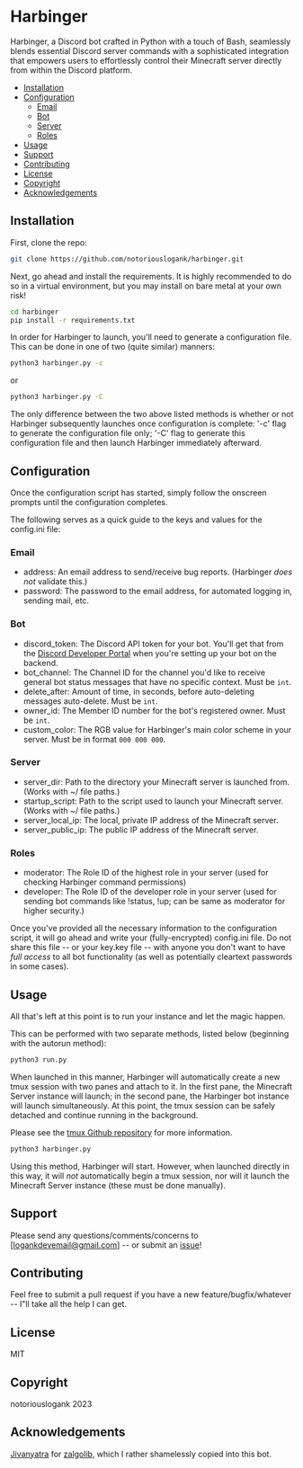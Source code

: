 # Harbinger <!-- omit from toc -->

Harbinger, a Discord bot crafted in Python with a touch of Bash, seamlessly blends essential Discord server commands with a sophisticated integration that empowers users to effortlessly control their Minecraft server directly from within the Discord platform.

- [Installation](#installation)
- [Configuration](#configuration)
  - [Email](#email)
  - [Bot](#bot)
  - [Server](#server)
  - [Roles](#roles)
- [Usage](#usage)
- [Support](#support)
- [Contributing](#contributing)
- [License](#license)
- [Copyright](#copyright)
- [Acknowledgements](#acknowledgements)

## Installation

First, clone the repo:

```bash
git clone https://github.com/notoriouslogank/harbinger.git
```

Next, go ahead and install the requirements.  It is highly recommended to do so in a virtual environment, but you may install on bare metal at your own risk!

```bash
cd harbinger
pip install -r requirements.txt
```

In order for Harbinger to launch, you'll need to generate a configuration file.  This can be done in one of two (quite similar) manners:

```bash
python3 harbinger.py -c
```

or

```bash
python3 harbinger.py -C
```

The only difference between the two above listed methods is whether or not Harbinger subsequently launches once configuration is complete: '-c' flag to generate the configuration file only; '-C' flag to generate this configuration file and then launch Harbinger immediately afterward.

## Configuration

Once the configuration script has started, simply follow the onscreen prompts until the configuration completes.

The following serves as a quick guide to the keys and values for the config.ini file:

### Email

- address: An email address to send/receive bug reports. (Harbinger *does not* validate this.)
- password: The password to the email address, for automated logging in, sending mail, etc.

### Bot

- discord_token: The Discord API token for your bot.  You'll get that from the [Discord Developer Portal](https://discord.com/developers/docs/intro) when you're setting up your bot on the backend.
- bot_channel: The Channel ID for the channel you'd like to receive general bot status messages that have no specific context. Must be ``int``.
- delete_after: Amount of time, in seconds, before auto-deleting messages auto-delete. Must be ``int``.
- owner_id: The Member ID number for the bot's registered owner. Must be ``int``.
- custom_color: The RGB value for Harbinger's main color scheme in your server. Must be in format ``000 000 000``.

### Server

- server_dir: Path to the directory your Minecraft server is launched from. (Works with ~/ file paths.)
- startup_script: Path to the script used to launch your Minecraft server. (Works with ~/ file paths.)
- server_local_ip: The local, private IP address of the Minecraft server.
- server_public_ip: The public IP address of the Minecraft server.

### Roles

- moderator: The Role ID of the highest role in your server (used for checking Harbinger command permissions)
- developer: The Role ID of the developer role in your server (used for sending bot commands like !status, !up; can be same as moderator for higher security.)

Once you've provided all the necessary information to the configuration script, it will go ahead and write your (fully-encrypted) config.ini file.  Do not share this file -- or your key.key file -- with anyone you don't want to have *full access* to all bot functionality (as well as potentially cleartext passwords in some cases).

## Usage

All that's left at this point is to run your instance and let the magic happen.

This can be performed with two separate methods, listed below (beginning with the autorun method):

```bash
python3 run.py
```

When launched in this manner, Harbinger will automatically create a new tmux session with two panes and attach to it.  In the first pane, the Minecraft Server instance will launch; in the second pane, the Harbinger bot instance will launch simultaneously.  At this point, the tmux session can be safely detached and continue running in the background.

Please see the [tmux Github repository](https://github.com/tmux/tmux/wiki) for more information.

```bash
python3 harbinger.py
```

Using this method, Harbinger will start.  However, when launched directly in this way, it will *not* automatically begin a tmux session, nor will it launch the Minecraft Server instance (these must be done manually).

## Support

Please send any questions/comments/concerns to [logankdevemail@gmail.com] -- or submit an [issue](https://github.com/notoriouslogank/harbinger/issues)!

## Contributing

Feel free to submit a pull request if you have a new feature/bugfix/whatever -- I"ll take all the help I can get.

## License

MIT

## Copyright

notoriouslogank 2023

## Acknowledgements

[Jivanyatra](https://github.com/jivanyatra) for [zalgolib](https://github.com/jivanyatra/zalgolib/blob/master/src/zalgolib/zalgolib.py), which I rather shamelessly copied into this bot.
